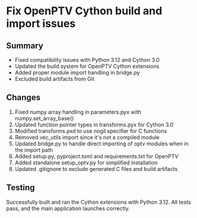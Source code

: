 # Fix OpenPTV Cython build and import issues

## Summary
- Fixed compatibility issues with Python 3.12 and Cython 3.0
- Updated the build system for OpenPTV Cython extensions
- Added proper module import handling in bridge.py
- Excluded build artifacts from Git

## Changes
1. Fixed numpy array handling in parameters.pyx with numpy.set_array_base()
2. Updated function pointer types in transforms.pyx for Cython 3.0
3. Modified transforms.pxd to use nogil specifier for C functions
4. Removed vec_utils import since it's not a compiled module
5. Updated bridge.py to handle direct importing of optv modules when in the import path
6. Added setup.py, pyproject.toml and requirements.txt for OpenPTV
7. Added standalone setup_optv.py for simplified installation
8. Updated .gitignore to exclude generated C files and build artifacts

## Testing
Successfully built and ran the Cython extensions with Python 3.12. All tests pass, and the main application launches correctly.


